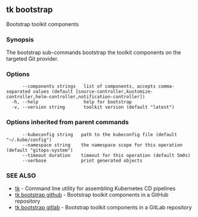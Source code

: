 ## tk bootstrap

Bootstrap toolkit components

### Synopsis

The bootstrap sub-commands bootstrap the toolkit components on the targeted Git provider.

### Options

```
      --components strings   list of components, accepts comma-separated values (default [source-controller,kustomize-controller,helm-controller,notification-controller])
  -h, --help                 help for bootstrap
  -v, --version string       toolkit version (default "latest")
```

### Options inherited from parent commands

```
      --kubeconfig string   path to the kubeconfig file (default "~/.kube/config")
      --namespace string    the namespace scope for this operation (default "gitops-system")
      --timeout duration    timeout for this operation (default 5m0s)
      --verbose             print generated objects
```

### SEE ALSO

* [tk](tk.md)	 - Command line utility for assembling Kubernetes CD pipelines
* [tk bootstrap github](tk_bootstrap_github.md)	 - Bootstrap toolkit components in a GitHub repository
* [tk bootstrap gitlab](tk_bootstrap_gitlab.md)	 - Bootstrap toolkit components in a GitLab repository

